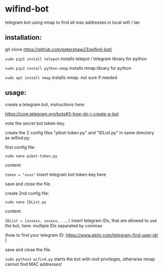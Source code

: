 # wifind-bot
telegram bot using nmap to find all mac addresses in local wifi / lan

## installation:

git clone https://github.com/petershaw23/wifind-bot/

`sudo pip3 install telepot` installs telepot / telegram library for python

`sudo pip3 install python-nmap` installs nmap library for python

`sudo apt install nmap` installs nmap. not sure if needed

## usage:

create a telegram bot, instructions here:

https://core.telegram.org/bots#3-how-do-i-create-a-bot

note the secret bot token-key.

create the 2 config files "pibot-token.py" and "IDList.py" in same directory as wifind.py:

first config file:

`sudo nano pibot-token.py`


content:

`token = "xxxx"` insert telegram bot token-key here

save and close the file.

create 2nd config file:

`sudo nano IDList.py`

content:

`IDList = [xxxxxx, xxxxxx, ...]` insert telegram IDs, that are allowed to use the bot, here. multiple IDs separated by commas

(how to find your telegram ID: https://www.alphr.com/telegram-find-user-id/ )

save and close the file.



`sudo python3 wifind.py` starts the bot with _root_ privileges, otherwise nmap cannot find MAC addresses!
